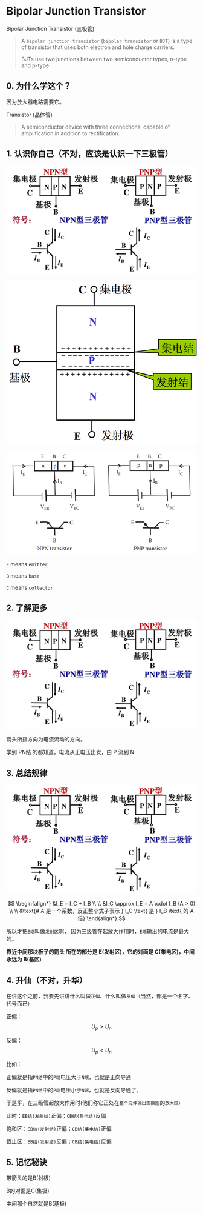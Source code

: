 # Bipolar Junction Transistor

Bipolar Junction Transistor \(三极管\)

> A `bipolar junction transistor` \(`bipolar transistor` or `BJT`\) is a type of transistor that uses both electron and hole charge carriers.
>
> BJTs use two junctions between two semiconductor types, n-type and p-type.

## 0. 为什么学这个？

因为放大器电路需要它。

Transistor \(晶体管\)

> A semiconductor device with three connections, capable of amplification in addition to rectification.

## 1. 认识你自己（不对，应该是认识一下三极管）

![](../../.gitbook/assets/sanjiguan1.png)

![](../../.gitbook/assets/sanjiguan2.png)

![](../../.gitbook/assets/bipolar_junction_transistor.png)

`E` means `emitter`

`B` means `base`

`C` means `collector`

## 2. 了解更多

![](../../.gitbook/assets/sanjiguan1%20%281%29.png)

箭头所指方向为电流流动的方向。

学到 PN结 的都知道，电流从正电压出发，由 P 流到 N

## 3. 总结规律

![](../../.gitbook/assets/sanjiguan1%20%282%29.png)

$$
\begin{align*}
&I_E = I_C + I_B
\\ \\
&I_C  \approx I_E = A \cdot I_B (A > 0)
\\ \\
&\text{# A 是一个系数，反正整个式子表示 } I_C \text{ 是 } I_B \text{ 的 A 倍}
\end{align*}
$$

所以才把`E端`叫做`发射区`啊， 因为三级管在起放大作用时，`E端`输出的电流是最大的。

 **靠近中间那块板子的箭头 所在的部分是 E\(发射区\)，它的对面是 C\(集电区\)，中间永远为 B\(基区\)**

## 4. 升仙（不对，升华）

在讲这个之前，我要先讲讲什么叫做`正偏`、什么叫做`反偏`（当然，都是一个名字、代号而已）

正偏：$$U_p > U_n$$

反偏：$$U_p < U_n$$

比如：

正偏就是指`PN结`中的`P端`电压大于`N端`，也就是正向导通

反偏就是指`PN结`中的`P端`电压小于`N端`，也就是反向导通了。

于是乎，在三级管起放大作用时\(他们称它正处在`整个元件输出函数图`的`放大区`\)

此时：`EB结(发射结)`正偏；`CB结(集电结)`反偏

饱和区：`EB结(发射结)`正偏；`CB结(集电结)`正偏

截止区：`EB结(发射结)`反偏；`CB结(集电结)`反偏

## 5. 记忆秘诀

带箭头的是B\(射极\)

B的对面是C\(集极\)

中间那个自然就是B\(基极\)

